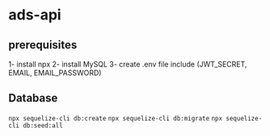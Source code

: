 # ads-api

## prerequisites 
1- install npx
2- install MySQL
3- create .env file include (JWT_SECRET, EMAIL, EMAIL_PASSWORD)

## Database
`npx sequelize-cli db:create`
`npx sequelize-cli db:migrate`
`npx sequelize-cli db:seed:all`
